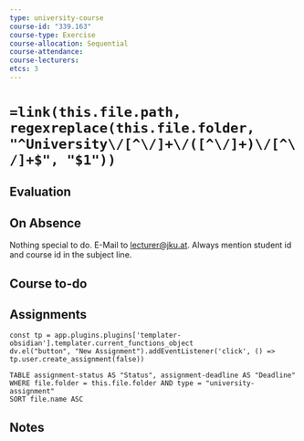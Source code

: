 ```yaml
---
type: university-course
course-id: "339.163"
course-type: Exercise
course-allocation: Sequential
course-attendance: 
course-lecturers: 
etcs: 3
---
```

# `=link(this.file.path, regexreplace(this.file.folder, "^University\/[^\/]+\/([^\/]+)\/[^\/]+$", "$1"))`

## Evaluation


## On Absence
Nothing special to do.
E-Mail to lecturer@jku.at.
Always mention student id and course id in the subject line.

## Course to-do


## Assignments

```dataviewjs
const tp = app.plugins.plugins['templater-obsidian'].templater.current_functions_object
dv.el("button", "New Assignment").addEventListener('click', () => tp.user.create_assignment(false))
```

```dataview
TABLE assignment-status AS "Status", assignment-deadline AS "Deadline"
WHERE file.folder = this.file.folder AND type = "university-assignment"
SORT file.name ASC
```

## Notes
